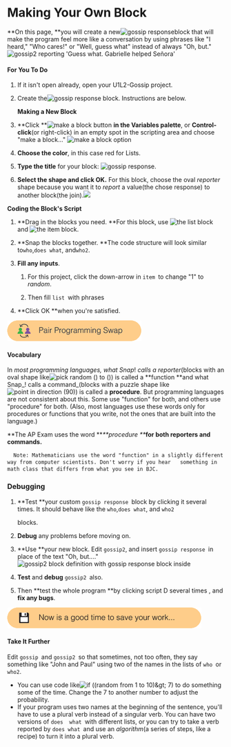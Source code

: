 # Making Your Own Block

**On this page, **you will create a new![](https://bjc.edc.org/bjc-r/img/1-introduction/gossip-response.png "gossip response")block that will make the program feel more like a conversation by using phrases like "I heard," "Who cares!" or "Well, guess what" instead of always "Oh, but." ![](https://bjc.edc.org/bjc-r/img/1-introduction/gossip2-reporting.png "gossip2 reporting &apos;Guess what. Gabrielle helped Señora&apos;")

#### For You To Do

1. If it isn't open already, open your U1L2-Gossip project.
2. Create the![](https://bjc.edc.org/bjc-r/img/1-introduction/gossip-response.png "gossip response") block. Instructions are below.

   **Making a New Block**

3. **Click **![](https://bjc.edc.org/bjc-r/img/1-introduction/make-a-block.png "make a block button") **in the Variables palette**, or **Control-click**\(or right-click\) in an empty spot in the scripting area and choose "make a block..." ![](https://bjc.edc.org/bjc-r/img/1-introduction/make-a-block.jpg "make a block option")

4. **Choose the color**, in this case red for Lists.

5. **Type the title** for your block: ![](https://bjc.edc.org/bjc-r/img/1-introduction/gossip-response.png "gossip response").

6. **Select the shape and click OK.** For this block, choose the oval _reporter_ shape because you want it to _report_ a value\(the chose response\) to another block\(the join\).![](https://bjc.edc.org/bjc-r/img/1-introduction/U1ImageVideoAddendum_img/U1GossipMakeABlock.gif)

**Coding the Block's Script**

1. **Drag in the blocks you need. **For this block, use ![](http://bjc.edc.org/bjc-r/img/1-introduction/list.png "the list block") and ![](http://bjc.edc.org/bjc-r/img/1-introduction/item.png "the item block").

2. **Snap the blocks together. **The code structure will look similar to`who`,`does what`, and`who2`.

3. **Fill any inputs**.

   1. For this project, click the down-arrow in `item `to change "1" to _random_.

   2. Then fill `list `with phrases

4. **Click OK **when you're satisfied.

![](/assets/pair_programming.png)

#### Vocabulary

In _most programming languages, what Snap_! _calls a reporter_\(blocks with an oval shape like![](http://bjc.edc.org/bjc-r/img/blocks/pick-random-empty-args.png "pick random \(\) to \(\)")\) is called a **function **and what Snap_! calls a command_\(blocks with a puzzle shape like![](http://bjc.edc.org/bjc-r/img/blocks/point-in-direction-90.png "point in direction \(90\)")\) is called a **procedure**. But programming languages are not consistent about this. Some use "function" for both, and others use "procedure" for both. \(Also, most languages use these words only for procedures or functions that you write, not the ones that are built into the language.\)

**The AP Exam uses the word **_**procedure **_**for both reporters and commands.**

```
  Note: Mathematicians use the word "function" in a slightly different way from computer scientists. Don't worry if you hear   something in math class that differs from what you see in BJC.
```

### Debugging

1. **Test **your custom `gossip response `block by clicking it several times. It should behave like the `who`,`does what`, and `who2`

   blocks.

2. **Debug** any problems before moving on.

3. **Use **your new block. Edit `gossip2`, and insert `gossip response `in place of the text "Oh, but...." ![](http://bjc.edc.org/bjc-r/img/1-introduction/gossip2-definition.png "gossip2 block definition with gossip response block inside")

4. **Test** and **debug** `gossip2 `also.

5. Then **test the whole program **by clicking script D several times , and **fix any bugs**.

![](/assets/save.png)

#### Take It Further

Edit `gossip `and `gossip2 `so that sometimes, not too often, they say something like "John and Paul" using two of the names in the lists of `who `or  `who2`.

* You can use code like![](http://bjc.edc.org/bjc-r/img/1-introduction/maybe.png "if \(\(random from 1 to 10\)&amp;gt; 7\)")
  to do something some of the time. Change the 7 to another number to adjust the probability.
* If your program uses two names at the beginning of the sentence, you'll have to use a plural verb instead of a singular verb. You can have two versions of `does  what `with different lists, or you can try to take a verb reported by `does what `and use an _algorithm_\(a series of steps, like a recipe\) to turn it into a plural verb.



